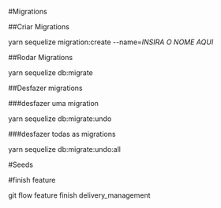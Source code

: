 #Migrations

##Criar Migrations

yarn sequelize migration:create --name=*INSIRA O NOME AQUI*

##Rodar Migrations

yarn sequelize db:migrate

##Desfazer migrations

###desfazer uma migration

yarn sequelize db:migrate:undo

###desfazer todas as migrations

yarn sequelize db:migrate:undo:all

#Seeds

#finish feature

git flow feature finish delivery_management